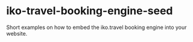 # iko-travel-booking-engine-seed
Short examples on how to embed the iko.travel booking engine into your website.
